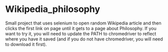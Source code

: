 # Wikipedia_philosophy
Small project that uses selenium to open random Wikipedia article and then clicks the first link on page until it gets to a page about Philosophy.
If you want to try it, you will need to update the PATH to chromedriver to reflect where you have it saved (and if you do not have chromedriver, you will need to download it first).
